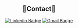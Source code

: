 <div align='center'>
 
 ## :wave:Contact:wave:
  
 [![Linkedin Badge](https://img.shields.io/badge/-LinkedIn-blue?style=flat-square&logo=Linkedin&logoColor=white&link=https://www.linkedin.com/in/giwon-lim-7b3847191/)](https://www.linkedin.com/in/giwon-lim-7b3847191/)
 [![Gmail Badge](https://img.shields.io/badge/Gmail-d14836?style=flat-square&logo=Gmail&logoColor=white&link=mailto:l4279625@gmail.com)](mailto:l4279626@gmail.com)

  


  
</div>

